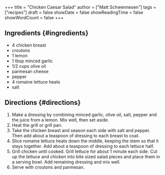 +++
title = "Chicken Caesar Salad"
author = ["Matt Schwennesen"]
tags = ["recipes"]
draft = false
showDate = false
showReadingTime = false
showWordCount = false
+++

## Ingredients {#ingredients}

-   4 chicken breast
-   croutons
-   1 lemon
-   1 tbsp minced garlic
-   1/2 cups olive oil
-   parmesan cheese
-   pepper
-   4 romaine lettuce heats
-   salt


## Directions {#directions}

1.  Make a dressing by combining minced garlic, olive oil, salt, pepper and the
    juice from a lemon. Mix well, then set aside.
2.  Heat the grill or grill pan.
3.  Take the chicken breast and season each side with salt and pepper. Then add
    about a teaspoon of dressing to each breast to coat.
4.  Slice romaine lettuce heats down the middle, keeping the stem so that it
    stays together. Add about a teaspoon of dressing to each lettuce half.
5.  Grill chicken until cooked. Grill lettuce for about 1 minute each side. Cut
    up the lettuce and chicken into bite sized salad pieces and place them in a
    serving bowl. Add remaining dressing and mix well.
6.  Serve with croutons and parmesan.
